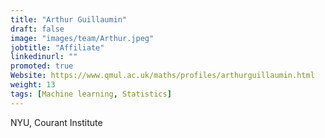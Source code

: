 ```yaml
---
title: "Arthur Guillaumin"
draft: false
image: "images/team/Arthur.jpeg"
jobtitle: "Affiliate"
linkedinurl: ""
promoted: true
Website: https://www.qmul.ac.uk/maths/profiles/arthurguillaumin.html
weight: 13
tags: [Machine learning, Statistics]
---
```


NYU, Courant Institute
